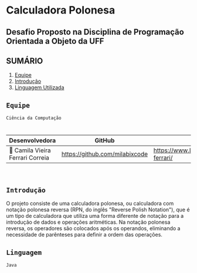 # Calculadora Polonesa
## **Desafio Proposto na Disciplina de Programação Orientada a Objeto da UFF**

## SUMÁRIO

1. [Equipe](#Equipe)
2. [Introdução](#Introdução)
3. [Linguagem Utilizada](#Linguagem)


## ``Equipe``

``Ciência da Computação``
#  
|     Desenvolvedora      |    GitHub     |   LinkedIn   |
|-------------------------|---------------|--------------|
|👤 Camila Vieira Ferrari Correia|https://github.com/milabixcode|https://www.linkedin.com/in/camila-ferrari/|

<br>

## ``Introdução``

O projeto consiste de uma calculadora polonesa, ou calculadora com notação polonesa reversa (RPN, do inglês "Reverse Polish Notation"), que é um tipo de calculadora que utiliza uma forma diferente de notação para a introdução de dados e operações aritméticas. Na notação polonesa reversa, os operadores são colocados após os operandos, eliminando a necessidade de parênteses para definir a ordem das operações.

## ``Linguagem``

``Java``
